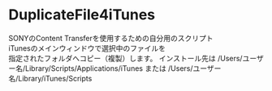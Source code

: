# DuplicateFile4iTunes
SONYのContent Transferを使用するための自分用のスクリプト  
iTunesのメインウィンドウで選択中のファイルを  
指定されたフォルダへコピー（複製）します。
インストール先は
/Users/ユーザー名/Library/Scripts/Applications/iTunes
または
/Users/ユーザー名/Library/iTunes/Scripts

